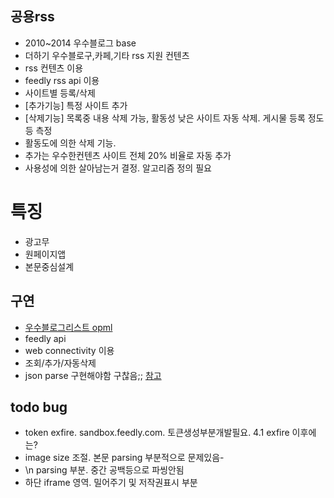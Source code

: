 
## 공용rss
- 2010~2014 우수블로그 base
- 더하기 우수블로구,카페,기타 rss 지원 컨텐츠
- rss 컨텐츠 이용
- feedly rss api 이용
- 사이트별 등록/삭제
- \[추가기능\] 특정 사이트 추가
- \[삭제기능\] 목록중 내용 삭제 가능, 활동성 낮은 사이트 자동 삭제. 게시물 등록 정도 등 측정
- 활동도에 의한 삭제 기능. 
- 추가는 우수한컨텐츠 사이트 전체 20% 비율로 자동 추가 
- 사용성에 의한 살아남는거 결정. 알고리즘 정의 필요

# 특징
- 광고무
- 원페이지앱
- 본문중심설계

## 구연 
- [우수블로그리스트 opml](/doc/apk/easyRss/feedly_all.opml)
- feedly api
- web connectivity 이용
- 조회/추가/자동삭제
- json parse 구현해야함 구찮음;; [참고](http://www.imagnity.com/tutorials/app-inventor/web-component-json-response-on-app-inventor)

## todo bug
- token exfire.   sandbox.feedly.com. 토큰생성부분개발필요. 4.1 exfire 이후에는?
- image size 조절. 본문 parsing 부분적으로 문제있음- 
- \n parsing 부분. 중간 공백등으로 파씽안됨
- 하단 iframe 영역. 밀어주기 및 저작권표시 부분


